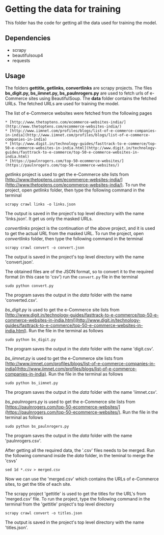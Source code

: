 # Getting the data for training
This folder has the code for getting all the data used for training the model.
## Dependencies
* scrapy
* beautifulsoup4
* requests
## Usage
The folders **gettitle, getlinks, convertlinks** are scrapy projects. The files **bs_digit.py, bs_iimnet.py, bs_paulnrogers.py** are used to fetch urls of e-Commerce sites using BeautifulSoup. The **data** folder contains the fetched URLs. The fetched URLs are used for training the model.

The list of e-Commerce websites were fetched from the following pages
```
* [http://www.thetoptens.com/ecommerce-websites-india/](http://www.thetoptens.com/ecommerce-websites-india/)
* [http://www.iimnet.com/profiles/blogs/list-of-e-commerce-companies-in-india](http://www.iimnet.com/profiles/blogs/list-of-e-commerce-companies-in-india)
* [http://www.digit.in/technology-guides/fasttrack-to-e-commerce/top-50-e-commerce-websites-in-india.html](http://www.digit.in/technology-guides/fasttrack-to-e-commerce/top-50-e-commerce-websites-in-india.html)
* [https://paulnrogers.com/top-50-ecommerce-websites/](https://paulnrogers.com/top-50-ecommerce-websites/)
```

*getlinks* project is used to get the e-Commerce site lists from [http://www.thetoptens.com/ecommerce-websites-india/](http://www.thetoptens.com/ecommerce-websites-india/). To run the project, open *getlinks* folder, then type the following command in the terminal
```
scrapy crawl links -o links.json
```
The output is saved in the project's top level directory with the name 'links.json'. It get us only the masked URLs.

*convertlinks* project is the continuation of the above project, and it is used to get the actual URL from the masked URL. To run the project, open *convertlinks* folder, then type the following command in the terminal
```
scrapy crawl convert -o convert.json
```
The output is saved in the project's top level directory with the name 'convert.json'.

The obtained files are of the JSON format, so to convert it to the required format (in this case to 'csv') run the `convert.py` file in the terminal
```
sudo python convert.py
```
The program saves the output in the *data* folder with the name 'converted.csv'.

*bs_digit.py* is used to get the e-Commerce site lists from [http://www.digit.in/technology-guides/fasttrack-to-e-commerce/top-50-e-commerce-websites-in-india.html](http://www.digit.in/technology-guides/fasttrack-to-e-commerce/top-50-e-commerce-websites-in-india.html). Run the file in the terminal as follows
```
sudo python bs_digit.py
```
The program saves the output in the *data* folder with the name 'digit.csv'.

*bs_iimnet.py* is used to get the e-Commerce site lists from [http://www.iimnet.com/profiles/blogs/list-of-e-commerce-companies-in-india](http://www.iimnet.com/profiles/blogs/list-of-e-commerce-companies-in-india). Run the file in the terminal as follows
```
sudo python bs_iimnet.py
```
The program saves the output in the *data* folder with the name 'iimnet.csv'.

*bs_paulnrogers.py* is used to get the e-Commerce site lists from [https://paulnrogers.com/top-50-ecommerce-websites/](https://paulnrogers.com/top-50-ecommerce-websites/). Run the file in the terminal as follows
```
sudo python bs_paulnrogers.py
```
The program saves the output in the *data* folder with the name 'paulnrogers.csv'.

After getting all the required data, the '.csv' files needs to be merged. Run the following command inside the *data* folder, in the teminal to merge the 'csvs'
```
sed 1d *.csv > merged.csv
```

Now we can use the 'merged.csv' which contains the URLs of e-Commerce sites, to get the title of each site.

The scrapy project 'gettitle' is used to get the titles for the URL's from 'merged.csv' file. To run the project, type the following command in the terminal from the 'gettitle' project's top level directory
```
scrapy crawl convert -o titles.json
```
The output is saved in the project's top level directory with the name 'titles.json'.

